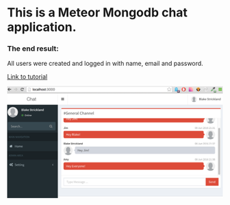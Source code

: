 # This is a Meteor Mongodb chat application.

### The end result:
All users were created and logged in with name, email and password.

[Link to tutorial](https://medium.com/@radiegtya/creating-beautiful-chat-app-under-15-min-using-meteoris-22fb2edeacb2#.4ivhjqx61)

![alt text](/public/images/SS.png)
